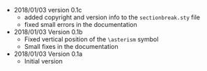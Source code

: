 - 2018/01/03 version 0.1c
    - added copyright and version info to the `sectionbreak.sty` file
    - fixed small errors in the documentation
- 2018/01/03 Version 0.1b
    - Fixed vertical position of the `\asterism` symbol
    - Small fixes in the documentation
- 2018/01/03 Version 0.1a
    - Initial version
